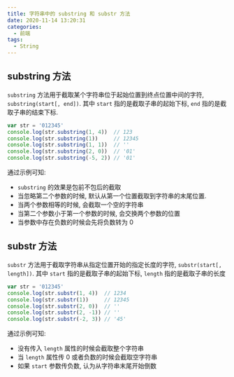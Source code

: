 ```yaml
---
title: 字符串中的 substring 和 substr 方法
date: 2020-11-14 13:20:31
categories:
  - 前端
tags:
  - String
---
```


## substring 方法

`substring` 方法用于截取某个字符串位于起始位置到终点位置中间的字符, `substring(start[, end])`. 其中 `start` 指的是截取子串的起始下标, `end` 指的是截取子串的结束下标.

```js
var str = '012345'
console.log(str.substring(1, 4))  // 123
console.log(str.substring(1))     // 12345
console.log(str.substring(1, 1))  // ''
console.log(str.substring(2, 0))  // '01'
console.log(str.substring(-5, 2)) // '01'
```

通过示例可知:
- `substring` 的效果是包前不包后的截取
- 当忽略第二个参数的时候, 默认从第一个位置截取到字符串的末尾位置.
- 当两个参数相等的时候, 会截取一个空的字符串
- 当第二个参数小于第一个参数的时候, 会交换两个参数的位置
- 当参数中存在负数的时候会先将负数转为 0

## substr 方法

`substr` 方法用于截取字符串从指定位置开始的指定长度的字符, `substr(start[, length])`. 其中 `start` 指的是截取子串的起始下标, `length` 指的是截取子串的长度

```js
var str = '012345'
console.log(str.substr(1, 4))  // 1234
console.log(str.substr(1))     // 12345
console.log(str.substr(2, 0))  // ''
console.log(str.substr(2, -1)) // ''
console.log(str.substr(-2, 3)) // '45'
```

通过示例可知:
- 没有传入 `length` 属性的时候会截取整个字符串
- 当 `length` 属性传 0 或者负数的时候会截取空字符串
- 如果 `start` 参数传负数, 认为从字符串末尾开始倒数
